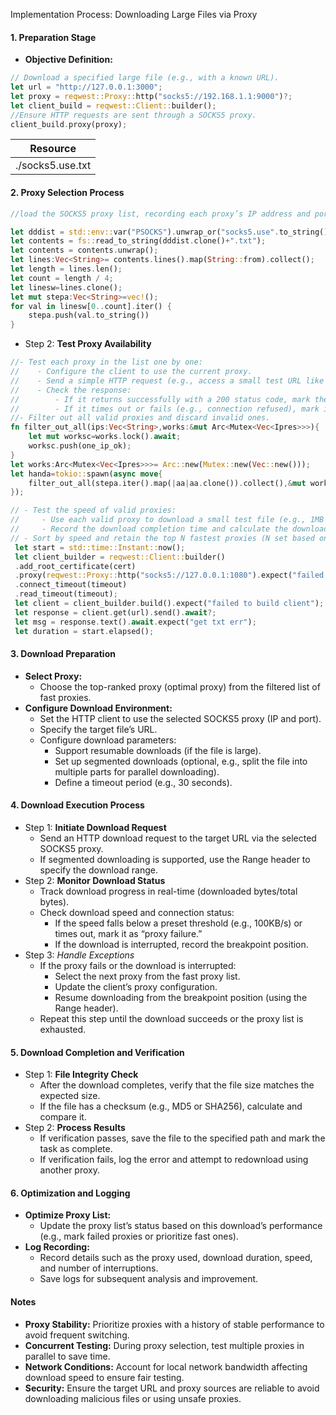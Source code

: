 Implementation Process: Downloading Large Files via Proxy
#### 1. Preparation Stage

- **Objective Definition:**

```rust
// Download a specified large file (e.g., with a known URL).
let url = "http://127.0.0.1:3000";
let proxy = reqwest::Proxy::http("socks5://192.168.1.1:9000")?;
let client_build = reqwest::Client::builder();
//Ensure HTTP requests are sent through a SOCKS5 proxy.
client_build.proxy(proxy);
```
| **Resource**     |
|------------------|
| ./socks5.use.txt |


#### 2. Proxy Selection Process


```rust
//load the SOCKS5 proxy list, recording each proxy’s IP address and port number.

let dddist = std::env::var("PSOCKS").unwrap_or("socks5.use".to_string());
let contents = fs::read_to_string(dddist.clone()+".txt");
let contents = contents.unwrap();
let lines:Vec<String>= contents.lines().map(String::from).collect();
let length = lines.len();
let count = length / 4;
let linesw=lines.clone();
let mut stepa:Vec<String>=vec!();
for val in linesw[0..count].iter() {
    stepa.push(val.to_string())
}
```
- Step 2: **Test Proxy Availability**
```rust
//- Test each proxy in the list one by one:
//    - Configure the client to use the current proxy.
//    - Send a simple HTTP request (e.g., access a small test URL like “http://example.com”).
//    - Check the response:
//        - If it returns successfully with a 200 status code, mark the proxy as “valid.”
//        - If it times out or fails (e.g., connection refused), mark it as “invalid.”
//- Filter out all valid proxies and discard invalid ones.
fn filter_out_all(ips:Vec<String>,works:&mut Arc<Mutex<Vec<Ipres>>>){
    let mut worksc=works.lock().await;
    worksc.push(one_ip_ok);
}
let works:Arc<Mutex<Vec<Ipres>>>= Arc::new(Mutex::new(Vec::new()));
let handa=tokio::spawn(async move{
    filter_out_all(stepa.iter().map(|aa|aa.clone()).collect(),&mut worksc).await;
});
```

```rust
// - Test the speed of valid proxies:
//     - Use each valid proxy to download a small test file (e.g., 1MB in size).
//     - Record the download completion time and calculate the download speed (MB/s).
// - Sort by speed and retain the top N fastest proxies (N set based on needs, e.g., 3).
 let start = std::time::Instant::now();
 let client_builder = reqwest::Client::builder()
 .add_root_certificate(cert)
 .proxy(reqwest::Proxy::http("socks5://127.0.0.1:1080").expect("failed to socks5 proxy socks5"))
 .connect_timeout(timeout)
 .read_timeout(timeout);
 let client = client_builder.build().expect("failed to build client");
 let response = client.get(url).send().await?;
 let msg = response.text().await.expect("get txt err");
 let duration = start.elapsed();
```


#### 3. Download Preparation

- **Select Proxy:**
    - Choose the top-ranked proxy (optimal proxy) from the filtered list of fast proxies.
- **Configure Download Environment:**
    - Set the HTTP client to use the selected SOCKS5 proxy (IP and port).
    - Specify the target file’s URL.
    - Configure download parameters:
        - Support resumable downloads (if the file is large).
        - Set up segmented downloads (optional, e.g., split the file into multiple parts for parallel downloading).
        - Define a timeout period (e.g., 30 seconds).


#### 4. Download Execution Process

- Step 1: **Initiate Download Request**
    - Send an HTTP download request to the target URL via the selected SOCKS5 proxy.
    - If segmented downloading is supported, use the Range header to specify the download range.
- Step 2: **Monitor Download Status**
    - Track download progress in real-time (downloaded bytes/total bytes).
    - Check download speed and connection status:
        - If the speed falls below a preset threshold (e.g., 100KB/s) or times out, mark it as “proxy failure.”
        - If the download is interrupted, record the breakpoint position.
- Step 3: *Handle Exceptions*
    - If the proxy fails or the download is interrupted:
        - Select the next proxy from the fast proxy list.
        - Update the client’s proxy configuration.
        - Resume downloading from the breakpoint position (using the Range header).
    - Repeat this step until the download succeeds or the proxy list is exhausted.


#### 5. Download Completion and Verification

- Step 1: **File Integrity Check**
    - After the download completes, verify that the file size matches the expected size.
    - If the file has a checksum (e.g., MD5 or SHA256), calculate and compare it.
- Step 2: **Process Results**
    - If verification passes, save the file to the specified path and mark the task as complete.
    - If verification fails, log the error and attempt to redownload using another proxy.


#### 6. Optimization and Logging

- **Optimize Proxy List:**
    - Update the proxy list’s status based on this download’s performance (e.g., mark failed proxies or prioritize fast ones).
- **Log Recording:**
    - Record details such as the proxy used, download duration, speed, and number of interruptions.
    - Save logs for subsequent analysis and improvement.


#### Notes

- **Proxy Stability:** Prioritize proxies with a history of stable performance to avoid frequent switching.
- **Concurrent Testing:** During proxy selection, test multiple proxies in parallel to save time.
- **Network Conditions:** Account for local network bandwidth affecting download speed to ensure fair testing.
- **Security:** Ensure the target URL and proxy sources are reliable to avoid downloading malicious files or using unsafe proxies.

